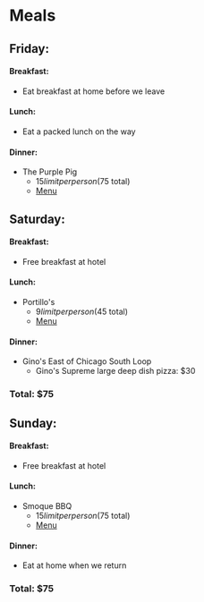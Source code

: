 # Meals
## Friday:
#### Breakfast:
* Eat breakfast at home before we leave
#### Lunch:
* Eat a packed lunch on the way
#### Dinner:
* The Purple Pig
  * $15 limit per person ($75 total)
  * [Menu](https://thepurplepigchicago.com/wp-content/uploads/2016/08/The-Purple-Pig-Catering-Brochure-10-5-16_PROOF-3.pdf)
  
## Saturday:
#### Breakfast:
* Free breakfast at hotel
#### Lunch:
* Portillo's
  * $9 limit per person ($45 total)
  * [Menu](https://portillos.olo.com/menu/portillos-barnellis-chicago)
#### Dinner:
* Gino's East of Chicago South Loop
  * Gino's Supreme large deep dish pizza: $30
### Total: $75
## Sunday:
#### Breakfast:
  * Free breakfast at hotel
#### Lunch:
* Smoque BBQ
  * $15 limit per person ($75 total)
  * [Menu](http://www.smoquebbq.com/smoque_menu.pdf)
#### Dinner:
* Eat at home when we return
### Total: $75
